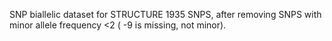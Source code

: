 


SNP biallelic dataset for STRUCTURE
1935 SNPS, after removing SNPS with minor allele frequency <2 ( -9 is missing, not minor).
